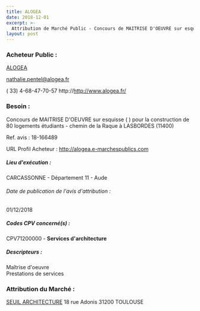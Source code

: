 ```yaml
---
title: ALOGEA
date: 2018-12-01
excerpt: >-
  Attribution de Marché Public - Concours de MAITRISE D'OEUVRE sur esquisse ( ) pour la construction de 80 logements étudiants - chemin de la Raque à LASBORDES (11400)
layout: post
---
```


### Acheteur Public : 
<a href="/acheteur-34/siren-541850111"> ALOGEA</a><br/>



nathalie.pentel@alogea.fr

( 33) 4-68-47-70-57
http://http://www.alogea.fr/
### Besoin :

Concours de MAITRISE D'OEUVRE sur esquisse ( ) pour la construction de 80 logements étudiants - chemin de la Raque à LASBORDES (11400)

Ref. avis : 18-166489

URL Profil Acheteur : http://alogea.e-marchespublics.com

##### Lieu d'exécution :

CARCASSONNE - Département 11 - Aude

###### Date de publication de l'avis d'attribution : 
01/12/2018

##### Codes CPV concerné(s) :
CPV71200000 - **Services d'architecture** <br/>

##### Descripteurs :
Maîtrise d'oeuvre <br/>
Prestations de services <br/>

### Attribution du Marché :
<a href="/entreprise-264/siren-494225048"> SEUIL ARCHITECTURE</a>    18 rue Adonis 31200 TOULOUSE <br/>
